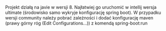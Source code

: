 Projekt działą na javie w wersji 8.
Najłatwiej go uruchomić w intellij wersja ultimate (środowisko samo wykryje konfigurację spring boot).
W przypadku wersji community należy pobrać zależności i dodać konfigurację maven (prawy górny róg (Edit Configurations...)) z komendą spring-boot:run
